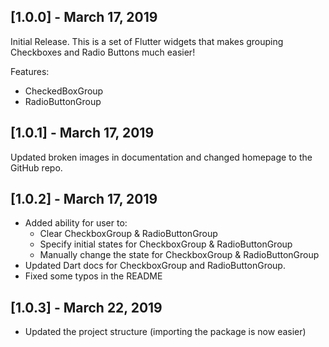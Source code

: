 ## [1.0.0] - March 17, 2019

Initial Release. This is a set of Flutter widgets that makes grouping Checkboxes and Radio Buttons much easier!

Features:
- CheckedBoxGroup
- RadioButtonGroup


## [1.0.1] - March 17, 2019

Updated broken images in documentation and changed homepage to the GitHub repo.


## [1.0.2] - March 17, 2019

- Added ability for user to:
    - Clear CheckboxGroup & RadioButtonGroup
    - Specify initial states for CheckboxGroup & RadioButtonGroup
    - Manually change the state for CheckboxGroup & RadioButtonGroup
- Updated Dart docs for CheckboxGroup and RadioButtonGroup.
- Fixed some typos in the README

## [1.0.3] - March 22, 2019

- Updated the project structure (importing the package is now easier)